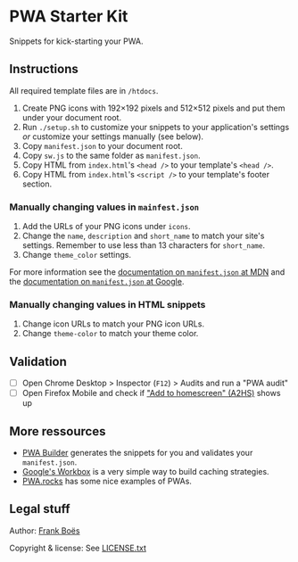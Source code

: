 PWA Starter Kit
===============

Snippets for kick-starting your PWA.

Instructions
------------

All required template files are in `/htdocs`.

1. Create PNG icons with 192×192 pixels and 512×512 pixels and put them under your document root.
1. Run `./setup.sh` to customize your snippets to your application's settings _or_ customize your settings manually (see below).
1. Copy `manifest.json` to your document root.
1. Copy `sw.js` to the same folder as `manifest.json`.
1. Copy HTML from `index.html`'s `<head />` to your template's `<head />`.
1. Copy HTML from `index.html`'s `<script />` to your template's footer section.

### Manually changing values in `mainfest.json`

1. Add the URLs of your PNG icons under `icons`.
1. Change the `name`, `description` and `short_name` to match your site's settings. Remember to use less than 13 characters for `short_name`.
1. Change `theme_color` settings.

For more information see the [documentation on `manifest.json` at MDN](https://developer.mozilla.org/en-US/docs/Web/Manifest) and the [documentation on `manifest.json` at Google](https://developers.google.com/web/fundamentals/web-app-manifest/).

### Manually changing values in HTML snippets

1. Change icon URLs to match your PNG icon URLs.
1. Change `theme-color` to match your theme color.

Validation
----------

* [ ] Open Chrome Desktop > Inspector (`F12`) > Audits and run a "PWA audit"
* [ ] Open Firefox Mobile and check if ["Add to homescreen" (A2HS)](https://developer.mozilla.org/en-US/docs/Web/Apps/Progressive/Add_to_home_screen) shows up

More ressources
---------------

* [PWA Builder](https://www.pwabuilder.com/) generates the snippets for you and validates your `manifest.json`.
* [Google's Workbox](https://developers.google.com/web/tools/workbox/) is a very simple way to build caching strategies.
* [PWA.rocks](https://pwa.rocks/) has some nice examples of PWAs.

Legal stuff
-----------

Author: [Frank Boës](http://3960.org)

Copyright & license: See [LICENSE.txt](LICENSE.txt)
